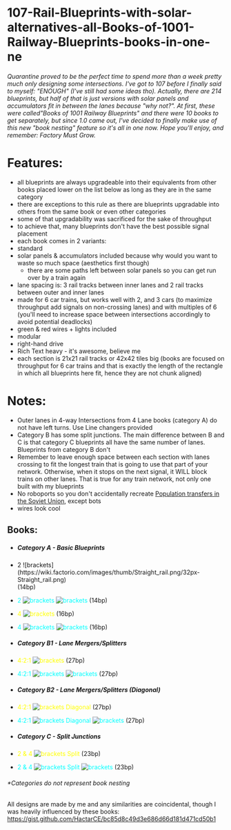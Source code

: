 # 107-Rail-Blueprints-with-solar-alternatives-all-Books-of-1001-Railway-Blueprints-books-in-one-ne
###### Quarantine proved to be the perfect time to spend more than a week pretty much only designing some intersections. I've got to 107 before I finally said to myself: "ENOUGH" (I've still had some ideas tho). Actually, there are 214 blueprints, but half of that is just versions with solar panels and accumulators fit in between the lanes because "why not?". At first, these were called"Books of 1001 Railway Blueprints" and there were 10 books to get separately, but since 1.0 came out, I've decided to finally make use of this new "book nesting" feature so it's all in one now.  Hope you'll enjoy, and remember: Factory Must Grow.
# Features: 
- all blueprints are always upgradeable into their equivalents from other books placed lower on the list below as long as they are in the same category
 - there are exceptions to this rule as there are blueprints upgradable into others from the same book or even other categories
  - some of that upgradability was sacrificed for the sake of throughput
 - to achieve that, many blueprints don't have the best possible signal placement
- each book comes in 2 variants:
 - standard
 - solar panels & accumulators included because why would you want to waste so much space (aesthetics first though)
   - there are some paths left between solar panels so you can get run over by a train again
- lane spacing is: 3 rail tracks between inner lanes and 2 rail tracks between outer and inner lanes
- made for 6 car trains, but works well with 2, and 3 cars (to maximize throughput add signals on non-crossing lanes) and with multiples of 6 (you'll need to increase space between intersections accordingly to avoid potential deadlocks)
- green & red wires + lights included
- modular
- right-hand drive
- Rich Text heavy - it's awesome, believe me
- each section is 21x21 rail tracks or 42x42 tiles big (books are focused on throughput for 6 car trains and that is exactly the length of the rectangle in which all blueprints here fit, hence they are not chunk aligned)

# Notes:

- Outer lanes in 4-way Intersections from 4 Lane books (category A) do not have left turns. Use Line changers provided
- Category B has some split junctions. The main difference between B and C is that category C blueprints all have the same number of lanes. Blueprints from category B don't
- Remember to leave enough space between each section with lanes crossing to fit the longest train that is going to use that part of your network. Otherwise, when it stops on the next signal, it WILL block trains on other lanes. That is true for any train network, not only one built with my blueprints
- No roboports so you don't accidentally recreate [Population transfers in the Soviet Union](https://en.wikipedia.org/wiki/Population_transfer_in_the_Soviet_Union), except bots
- wires look cool
## Books:

- ##### Category A - Basic Blueprints
 - <div class="text-yellow">2 ![brackets](https://wiki.factorio.com/images/thumb/Straight_rail.png/32px-Straight_rail.png) </div>(14bp)
 - <span style="color:cyan">2 ![brackets](https://wiki.factorio.com/images/thumb/Straight_rail.png/32px-Straight_rail.png) ![brackets](https://wiki.factorio.com/images/thumb/Solar_panel.png/32px-Solar_panel.png) </span>(14bp)
 - <span style="color:yellow">4 ![brackets](https://wiki.factorio.com/images/thumb/Straight_rail.png/32px-Straight_rail.png) </span>(16bp)
 - <span style="color:cyan"> 4 ![brackets](https://wiki.factorio.com/images/thumb/Straight_rail.png/32px-Straight_rail.png) ![brackets](https://wiki.factorio.com/images/thumb/Solar_panel.png/32px-Solar_panel.png) </span>(16bp)

- ##### Category B1 - Lane Mergers/Splitters
 - <span style="color:yellow">4:2:1 ![brackets](https://wiki.factorio.com/images/thumb/Straight_rail.png/32px-Straight_rail.png) </span>(27bp)
 - <span style="color:cyan">4:2:1 ![brackets](https://wiki.factorio.com/images/thumb/Straight_rail.png/32px-Straight_rail.png) ![brackets](https://wiki.factorio.com/images/thumb/Solar_panel.png/32px-Solar_panel.png) </span>(27bp)

- ##### Category B2 - Lane Mergers/Splitters (Diagonal)
 - <span style="color:yellow">4:2:1 ![brackets](https://wiki.factorio.com/images/thumb/Straight_rail.png/32px-Straight_rail.png) Diagonal </span>(27bp)
 - <span style="color:cyan">4:2:1 ![brackets](https://wiki.factorio.com/images/thumb/Straight_rail.png/32px-Straight_rail.png) Diagonal ![brackets](https://wiki.factorio.com/images/thumb/Solar_panel.png/32px-Solar_panel.png) </span>(27bp)

- ##### Category C - Split Junctions
 - <span style="color:yellow">2 & 4 ![brackets](https://wiki.factorio.com/images/thumb/Straight_rail.png/32px-Straight_rail.png) Split </span>(23bp)
 - <span style="color:cyan">2 & 4 ![brackets](https://wiki.factorio.com/images/thumb/Straight_rail.png/32px-Straight_rail.png) Split ![brackets](https://wiki.factorio.com/images/thumb/Solar_panel.png/32px-Solar_panel.png) </span>(23bp)

###### *Categories do not represent book nesting

All designs are made by me and any similarities are coincidental, though I was heavily influenced by these books:
https://gist.github.com/HactarCE/bc85d8c49d3e686d66d181d471cd50b1
